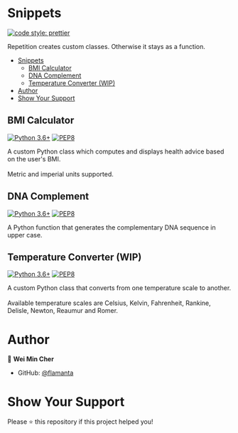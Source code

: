 # Snippets

[![code style: prettier](https://img.shields.io/badge/code_style-prettier-ff69b4.svg)](https://github.com/prettier/prettier)

Repetition creates custom classes. Otherwise it stays as a function.

- [Snippets](#snippets)
  - [BMI Calculator](#bmi-calculator)
  - [DNA Complement](#dna-complement)
  - [Temperature Converter (WIP)](#temperature-converter-wip)
- [Author](#author)
- [Show Your Support](#show-your-support)

## BMI Calculator

[![Python 3.6+](https://img.shields.io/badge/python-3.6+-blue)](https://shields.io/) [![PEP8](https://img.shields.io/badge/code%20style-pep8-orange.svg)](https://www.python.org/dev/peps/pep-0008/)

A custom Python class which computes and displays health advice based on the user's BMI.<br><br>
Metric and imperial units supported.

## DNA Complement

[![Python 3.6+](https://img.shields.io/badge/python-3.6+-blue)](https://shields.io/) [![PEP8](https://img.shields.io/badge/code%20style-pep8-orange.svg)](https://www.python.org/dev/peps/pep-0008/)

A Python function that generates the complementary DNA sequence in upper case.

## Temperature Converter (WIP)

[![Python 3.6+](https://img.shields.io/badge/python-3.6+-blue)](https://shields.io/) [![PEP8](https://img.shields.io/badge/code%20style-pep8-orange.svg)](https://www.python.org/dev/peps/pep-0008/)

A custom Python class that converts from one temperature scale to another.<br><br>
Available temperature scales are Celsius, Kelvin, Fahrenheit, Rankine, Delisle, Newton, Reaumur and Romer.

# Author

👤 **Wei Min Cher**

- GitHub: [@flamanta](https://github.com/flamanta)

# Show Your Support

Please ⭐ this repository if this project helped you!
